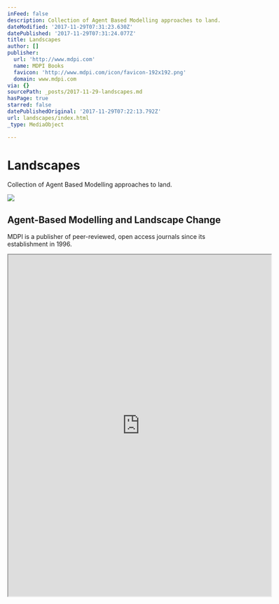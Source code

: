 ```yaml
---
inFeed: false
description: Collection of Agent Based Modelling approaches to land.
dateModified: '2017-11-29T07:31:23.630Z'
datePublished: '2017-11-29T07:31:24.077Z'
title: Landscapes
author: []
publisher:
  url: 'http://www.mdpi.com'
  name: MDPI Books
  favicon: 'http://www.mdpi.com/icon/favicon-192x192.png'
  domain: www.mdpi.com
via: {}
sourcePath: _posts/2017-11-29-landscapes.md
hasPage: true
starred: false
datePublishedOriginal: '2017-11-29T07:22:13.792Z'
url: landscapes/index.html
_type: MediaObject

---
```

# Landscapes

Collection of Agent Based Modelling approaches to land.

<article style=""><img src="https://s3-us-west-2.amazonaws.com/the-grid-img/p/44b873ed3b7845606531a87525faf9efc3456fcd.png" /><h1>Agent-Based Modelling and Landscape Change</h1><p>MDPI is a publisher of peer-reviewed, open access journals since its establishment in 1996.</p></article>

<iframe src="https://drive.google.com/viewerng/viewer?url=http%3A//groups.forestry.oregonstate.edu/fpf/system/files/Valbuena%2520et%2520al.%25202008.pdf&amp;embedded=true" width="600" height="780" style=""></iframe>